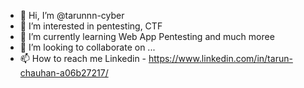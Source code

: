 - 👋 Hi, I’m @tarunnn-cyber
- 👀 I’m interested in pentesting, CTF
- 🌱 I’m currently learning Web App Pentesting and much moree
- 💞️ I’m looking to collaborate on ...
- 📫 How to reach me Linkedin - https://www.linkedin.com/in/tarun-chauhan-a06b27217/

<!---
tarunnn-cyber/tarunnn-cyber is a ✨ special ✨ repository because its `README.md` (this file) appears on your GitHub profile.
You can click the Preview link to take a look at your changes.
--->
